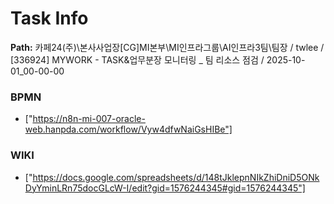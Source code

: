 # Task Info

**Path:** 카페24(주)\본사사업장\[CG]MI본부\MI인프라그룹\AI인프라3팀\팀장 / twlee / [336924] MYWORK - TASK&업무분장 모니터링 _ 팀 리소스 점검 / 2025-10-01_00-00-00

### BPMN
- ["https://n8n-mi-007-oracle-web.hanpda.com/workflow/Vyw4dfwNaiGsHIBe"]

### WIKI
- ["https://docs.google.com/spreadsheets/d/148tJklepnNIkZhiDniD5ONkDyYminLRn75docGLcW-I/edit?gid=1576244345#gid=1576244345"]

